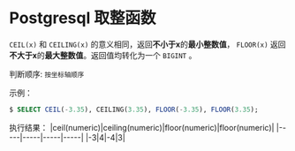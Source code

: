 # Postgresql 取整函数

`CEIL(x)` 和 `CEILING(x)` 的意义相同，返回**不小于x**的**最小整数值**， `FLOOR(x)` 返回**不大于x**的**最大整数值**。返回值均转化为一个 `BIGINT` 。

判断顺序: `按坐标轴顺序`

示例：

``` sql
$ SELECT CEIL(-3.35), CEILING(3.35), FLOOR(-3.35), FLOOR(3.35);
```

执行结果：
|ceil(numeric)|ceiling(numeric)|floor(numeric)|floor(numeric)|
|-----|-----|-----|-----|
|-3|4|-4|3|
